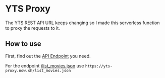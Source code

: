 # YTS Proxy

The YTS REST API URL keeps changing so I made this serverless function to proxy the requests to it.

## How to use

First, find out the [API Endpoint](https://yts.mx/api) you need.

For the endpoint [/list_movies.json](https://yts.mx/api#list_movies) use `https://yts-proxy.now.sh/list_movies.json`
